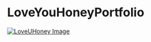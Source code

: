 ﻿# LoveYouHoneyPortfolio
 <a href="https://davidlucasfr.com.br">
  <img src="https://davidlucasfr.com.br/assets/loveupage.webp" href="https://loveuportfolio.vercel.app/" alt="LoveUHoney Image">
</a>
